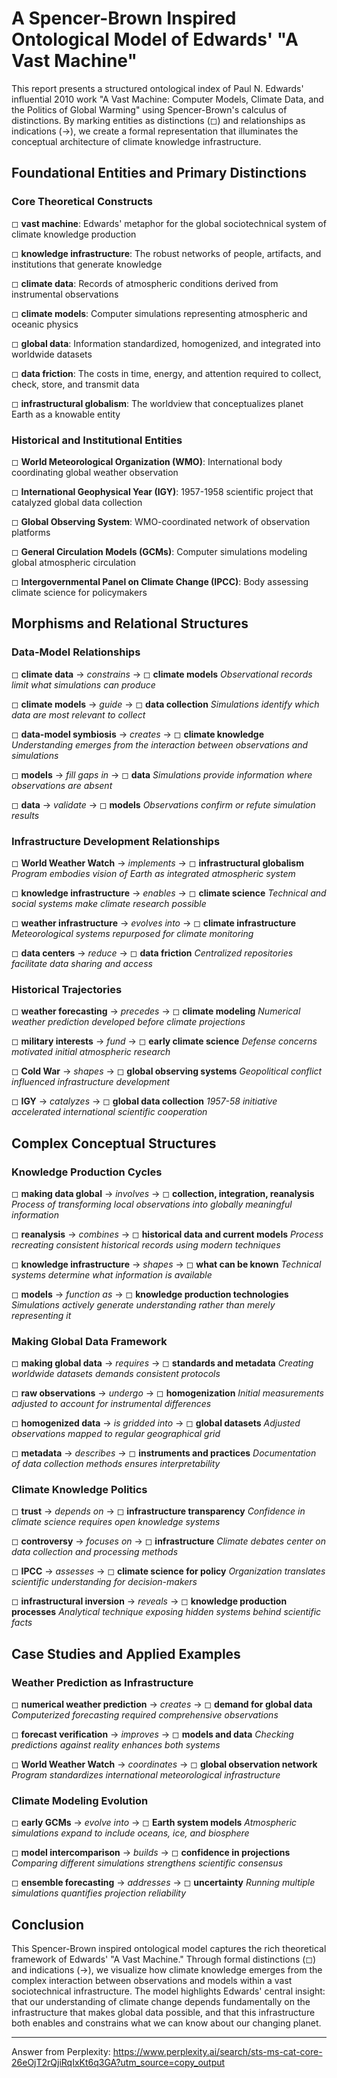 # A Spencer-Brown Inspired Ontological Model of Edwards' "A Vast Machine"

This report presents a structured ontological index of Paul N. Edwards' influential 2010 work "A Vast Machine: Computer Models, Climate Data, and the Politics of Global Warming" using Spencer-Brown's calculus of distinctions. By marking entities as distinctions (◻) and relationships as indications (→), we create a formal representation that illuminates the conceptual architecture of climate knowledge infrastructure.

## Foundational Entities and Primary Distinctions

### Core Theoretical Constructs

◻ **vast machine**: Edwards' metaphor for the global sociotechnical system of climate knowledge production

◻ **knowledge infrastructure**: The robust networks of people, artifacts, and institutions that generate knowledge

◻ **climate data**: Records of atmospheric conditions derived from instrumental observations

◻ **climate models**: Computer simulations representing atmospheric and oceanic physics

◻ **global data**: Information standardized, homogenized, and integrated into worldwide datasets

◻ **data friction**: The costs in time, energy, and attention required to collect, check, store, and transmit data

◻ **infrastructural globalism**: The worldview that conceptualizes planet Earth as a knowable entity

### Historical and Institutional Entities

◻ **World Meteorological Organization (WMO)**: International body coordinating global weather observation

◻ **International Geophysical Year (IGY)**: 1957-1958 scientific project that catalyzed global data collection

◻ **Global Observing System**: WMO-coordinated network of observation platforms

◻ **General Circulation Models (GCMs)**: Computer simulations modeling global atmospheric circulation

◻ **Intergovernmental Panel on Climate Change (IPCC)**: Body assessing climate science for policymakers

## Morphisms and Relational Structures

### Data-Model Relationships

◻ **climate data** → *constrains* → ◻ **climate models**
   *Observational records limit what simulations can produce*

◻ **climate models** → *guide* → ◻ **data collection**
   *Simulations identify which data are most relevant to collect*

◻ **data-model symbiosis** → *creates* → ◻ **climate knowledge**
   *Understanding emerges from the interaction between observations and simulations*

◻ **models** → *fill gaps in* → ◻ **data**
   *Simulations provide information where observations are absent*

◻ **data** → *validate* → ◻ **models**
   *Observations confirm or refute simulation results*

### Infrastructure Development Relationships

◻ **World Weather Watch** → *implements* → ◻ **infrastructural globalism**
   *Program embodies vision of Earth as integrated atmospheric system*

◻ **knowledge infrastructure** → *enables* → ◻ **climate science**
   *Technical and social systems make climate research possible*

◻ **weather infrastructure** → *evolves into* → ◻ **climate infrastructure**
   *Meteorological systems repurposed for climate monitoring*

◻ **data centers** → *reduce* → ◻ **data friction**
   *Centralized repositories facilitate data sharing and access*

### Historical Trajectories

◻ **weather forecasting** → *precedes* → ◻ **climate modeling**
   *Numerical weather prediction developed before climate projections*

◻ **military interests** → *fund* → ◻ **early climate science**
   *Defense concerns motivated initial atmospheric research*

◻ **Cold War** → *shapes* → ◻ **global observing systems**
   *Geopolitical conflict influenced infrastructure development*

◻ **IGY** → *catalyzes* → ◻ **global data collection**
   *1957-58 initiative accelerated international scientific cooperation*

## Complex Conceptual Structures

### Knowledge Production Cycles

◻ **making data global** → *involves* → ◻ **collection, integration, reanalysis**
   *Process of transforming local observations into globally meaningful information*

◻ **reanalysis** → *combines* → ◻ **historical data and current models**
   *Process recreating consistent historical records using modern techniques*

◻ **knowledge infrastructure** → *shapes* → ◻ **what can be known**
   *Technical systems determine what information is available*

◻ **models** → *function as* → ◻ **knowledge production technologies**
   *Simulations actively generate understanding rather than merely representing it*

### Making Global Data Framework

◻ **making global data** → *requires* → ◻ **standards and metadata**
   *Creating worldwide datasets demands consistent protocols*

◻ **raw observations** → *undergo* → ◻ **homogenization**
   *Initial measurements adjusted to account for instrumental differences*

◻ **homogenized data** → *is gridded into* → ◻ **global datasets**
   *Adjusted observations mapped to regular geographical grid*

◻ **metadata** → *describes* → ◻ **instruments and practices**
   *Documentation of data collection methods ensures interpretability*

### Climate Knowledge Politics

◻ **trust** → *depends on* → ◻ **infrastructure transparency**
   *Confidence in climate science requires open knowledge systems*

◻ **controversy** → *focuses on* → ◻ **infrastructure**
   *Climate debates center on data collection and processing methods*

◻ **IPCC** → *assesses* → ◻ **climate science for policy**
   *Organization translates scientific understanding for decision-makers*

◻ **infrastructural inversion** → *reveals* → ◻ **knowledge production processes**
   *Analytical technique exposing hidden systems behind scientific facts*

## Case Studies and Applied Examples

### Weather Prediction as Infrastructure

◻ **numerical weather prediction** → *creates* → ◻ **demand for global data**
   *Computerized forecasting required comprehensive observations*

◻ **forecast verification** → *improves* → ◻ **models and data**
   *Checking predictions against reality enhances both systems*

◻ **World Weather Watch** → *coordinates* → ◻ **global observation network**
   *Program standardizes international meteorological infrastructure*

### Climate Modeling Evolution

◻ **early GCMs** → *evolve into* → ◻ **Earth system models**
   *Atmospheric simulations expand to include oceans, ice, and biosphere*

◻ **model intercomparison** → *builds* → ◻ **confidence in projections**
   *Comparing different simulations strengthens scientific consensus*

◻ **ensemble forecasting** → *addresses* → ◻ **uncertainty**
   *Running multiple simulations quantifies projection reliability*

## Conclusion

This Spencer-Brown inspired ontological model captures the rich theoretical framework of Edwards' "A Vast Machine." Through formal distinctions (◻) and indications (→), we visualize how climate knowledge emerges from the complex interaction between observations and models within a vast sociotechnical infrastructure. The model highlights Edwards' central insight: that our understanding of climate change depends fundamentally on the infrastructure that makes global data possible, and that this infrastructure both enables and constrains what we can know about our changing planet.

---
Answer from Perplexity: https://www.perplexity.ai/search/sts-ms-cat-core-26eOjT2rQjiRqIxKt6q3GA?utm_source=copy_output